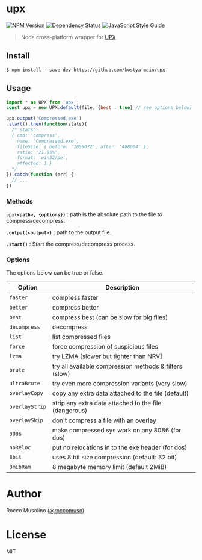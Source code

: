 # upx

[![NPM Version](https://img.shields.io/npm/v/upx.svg)](https://www.npmjs.com/package/upx)
[![Dependency Status](https://david-dm.org/roccomuso/upx.png)](https://david-dm.org/roccomuso/upx)
[![JavaScript Style Guide](https://img.shields.io/badge/code_style-standard-brightgreen.svg)](https://standardjs.com)

> Node cross-platform wrapper for [UPX](https://github.com/upx/upx)

## Install

    $ npm install --save-dev https://github.com/kostya-main/upx

## Usage

```javascript
import * as UPX from 'upx';
const upx = new UPX.default(file, {best : true} // see options below)

upx.output('Compressed.exe')
.start().then(function(stats){
  /* stats:
  { cmd: 'compress',
    name: 'Compressed.exe',
    fileSize: { before: '1859072', after: '408064' },
    ratio: '21.95%',
    format: 'win32/pe',
    affected: 1 }
  */
}).catch(function (err) {
  // ...
})
```

### Methods

**`upx(<path>, {options})`** : path is the absolute path to the file to compress/decompress.

**`.output(<output>)`** : path to the output file.

**`.start()`** : Start the compress/decompress process.

### Options

The options below can be true or false.

| Option | Description |
|--------|-------------|
| `faster` | compress faster |
| `better` | compress better |
| `best` | compress best (can be slow for big files) |
| `decompress` | decompress |
| `list` | list compressed files |
| `force` | force compression of suspicious files |
| `lzma` | try LZMA [slower but tighter than NRV] |
| `brute` | try all available compression methods & filters (slow) |
| `ultraBrute` | try even more compression variants (very slow) |
| `overlayCopy` | copy any extra data attached to the file (default) |
| `overlayStrip` | strip any extra data attached to the file (dangerous) |
| `overlaySkip` | don't compress a file with an overlay |
| `8086` | make compressed sys work on any 8086 (for dos) |
| `noReloc` | put no relocations in to the exe header (for dos) |
| `8bit` | uses 8 bit size compression (default: 32 bit) |
| `8mibRam` | 8 megabyte memory limit (default 2MiB) |

# Author

Rocco Musolino ([@roccomuso](https://twitter.com/roccomuso))

# License

MIT

